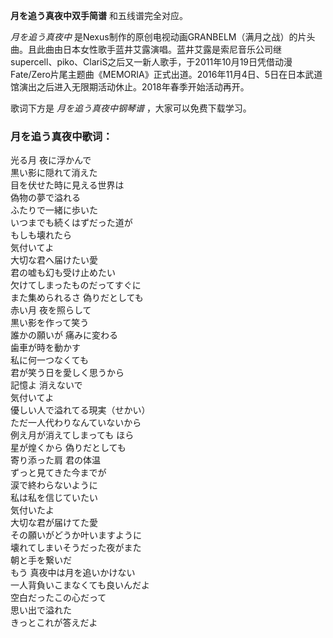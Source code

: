 

**月を追う真夜中双手简谱** 和五线谱完全对应。

_月を追う真夜中_
是Nexus制作的原创电视动画GRANBELM（满月之战）的片头曲。且此曲由日本女性歌手蓝井艾露演唱。蓝井艾露是索尼音乐公司继supercell、piko、ClariS之后又一新人歌手，于2011年10月19日凭借动漫Fate/Zero片尾主题曲《MEMORIA》正式出道。2016年11月4日、5日在日本武道馆演出之后进入无限期活动休止。2018年春季开始活动再开。

歌词下方是 _月を追う真夜中钢琴谱_ ，大家可以免费下载学习。

### 月を追う真夜中歌词：

光る月 夜に浮かんで  
黒い影に隠れて消えた  
目を伏せた時に見える世界は  
偽物の夢で溢れる  
ふたりで一緒に歩いた  
いつまでも続くはずだった道が  
もしも壊れたら  
気付いてよ  
大切な君へ届けたい愛  
君の嘘も幻も受け止めたい  
欠けてしまったものだってすぐに  
また集められるさ 偽りだとしても  
赤い月 夜を照らして  
黒い影を作って笑う  
誰かの願いが 痛みに変わる  
歯車が時を動かす  
私に何一つなくても  
君が笑う日を愛しく思うから  
記憶よ 消えないで  
気付いてよ  
優しい人で溢れてる現実（せかい）  
ただ一人代わりなんていないから  
例え月が消えてしまっても ほら  
星が煌くから 偽りだとしても  
寄り添った肩 君の体温  
ずっと見てきた今までが  
涙で終わらないように  
私は私を信じていたい  
気付いたよ  
大切な君が届けてた愛  
その願いがどうか叶いますように  
壊れてしまいそうだった夜がまた  
朝と手を繋いだ  
もう 真夜中は月を追いかけない  
一人背負いこまなくても良いんだよ  
空白だったこの心だって  
思い出で溢れた  
きっとこれが答えだよ

